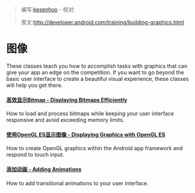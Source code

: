 > 编写:[kesenhoo](https://github.com/kesenhoo) - 校对:

> 原文:<http://developer.android.com/training/building-graphics.html>

# 图像

These classes teach you how to accomplish tasks with graphics that can give your app an edge on the competition. If you want to go beyond the basic user interface to create a beautiful visual experience, these classes will help you get there.

#### [高效显示Bitmap - Displaying Bitmaps Efficiently](graphics/displaying-bitmaps/index.html)

  How to load and process bitmaps while keeping your user interface responsive and avoid exceeding memory limits.


#### [使用OpenGL ES显示图像 - Displaying Graphics with OpenGL ES](graphics/opengl/index.html)

  How to create OpenGL graphics within the Android app framework and respond to touch input.

#### [添加动画 - Adding Animations](animations/index.html)

  How to add transitional animations to your user interface.
